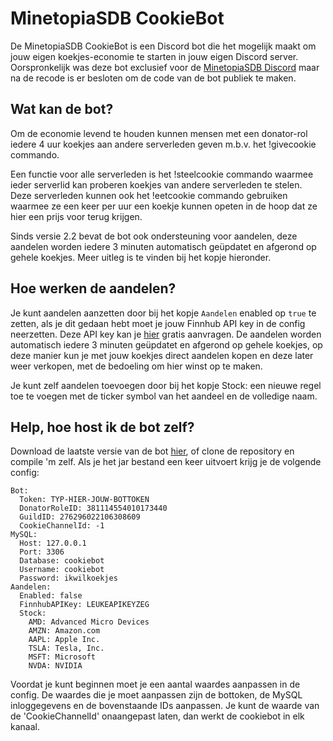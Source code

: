 # MinetopiaSDB CookieBot  
De MinetopiaSDB CookieBot is een Discord bot die het mogelijk maakt om jouw eigen koekjes-economie te starten in jouw eigen Discord server. Oorspronkelijk was deze bot exclusief voor de [MinetopiaSDB Discord](https://minetopiasdb.nl/discord) maar na de recode is er besloten om de code van de bot publiek te maken.


## Wat kan de bot?
Om de economie levend te houden kunnen mensen met een donator-rol iedere 4 uur koekjes aan andere serverleden geven m.b.v. het !givecookie commando. 

Een functie voor alle serverleden is het !steelcookie commando waarmee ieder serverlid kan proberen koekjes van andere serverleden te stelen. Deze serverleden kunnen ook het !eetcookie commando gebruiken waarmee ze een keer per uur een koekje kunnen opeten in de hoop dat ze hier een prijs voor terug krijgen.

Sinds versie 2.2 bevat de bot ook ondersteuning voor aandelen, deze aandelen worden iedere 3 minuten automatisch geüpdatet en afgerond op gehele koekjes. Meer uitleg is te vinden bij het kopje hieronder.

## Hoe werken de aandelen?
Je kunt aandelen aanzetten door bij het kopje ``Aandelen`` enabled op ``true`` te zetten, als je dit gedaan hebt moet je jouw Finnhub API key in de config neerzetten. Deze API key kan je [hier](https://finnhub.io/) gratis aanvragen. 
De aandelen worden automatisch iedere 3 minuten geüpdatet en afgerond op gehele koekjes, op deze manier kun je met jouw koekjes direct aandelen kopen en deze later weer verkopen, met de bedoeling om hier winst op te maken. 

Je kunt zelf aandelen toevoegen door bij het kopje Stock: een nieuwe regel toe te voegen met de ticker symbol van het aandeel en de volledige naam.

## Help, hoe host ik de bot zelf?
Download de laatste versie van de bot [hier](https://github.com/MinetopiaSDB/cookiebot/releases), of clone de repository en compile 'm zelf. Als je het jar bestand een keer uitvoert krijg je de volgende config:
``` 
Bot:
  Token: TYP-HIER-JOUW-BOTTOKEN
  DonatorRoleID: 381114554010173440
  GuildID: 276296022106308609
  CookieChannelId: -1
MySQL:
  Host: 127.0.0.1
  Port: 3306
  Database: cookiebot
  Username: cookiebot
  Password: ikwilkoekjes
Aandelen:
  Enabled: false
  FinnhubAPIKey: LEUKEAPIKEYZEG
  Stock:
    AMD: Advanced Micro Devices
    AMZN: Amazon.com
    AAPL: Apple Inc.
    TSLA: Tesla, Inc.
    MSFT: Microsoft
    NVDA: NVIDIA
```
Voordat je kunt beginnen moet je een aantal waardes aanpassen in de config. De waardes die je moet aanpassen zijn de bottoken, de MySQL inloggegevens en de bovenstaande IDs aanpassen. Je 
kunt de waarde van de 'CookieChannelId' onaangepast laten, dan werkt de cookiebot in elk kanaal.
